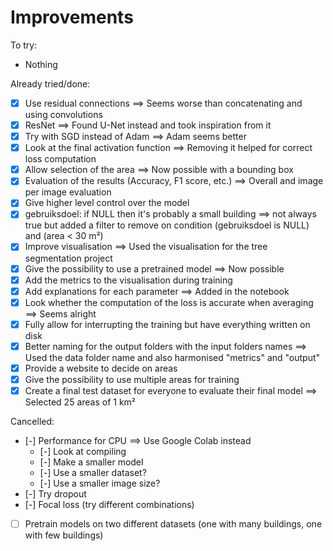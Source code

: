 # Improvements

To try:

- Nothing

Already tried/done:

- [x] Use residual connections ==> Seems worse than concatenating and using convolutions
- [x] ResNet ==> Found U-Net instead and took inspiration from it
- [x] Try with SGD instead of Adam ==> Adam seems better
- [x] Look at the final activation function ==> Removing it helped for correct loss computation
- [x] Allow selection of the area ==> Now possible with a bounding box
- [x] Evaluation of the results (Accuracy, F1 score, etc.) ==> Overall and image per image evaluation
- [x] Give higher level control over the model
- [x] gebruiksdoel: if NULL then it's probably a small building ==> not always true but added a filter to remove on condition (gebruiksdoel is NULL) and (area < 30 m²)
- [x] Improve visualisation ==> Used the visualisation for the tree segmentation project
- [x] Give the possibility to use a pretrained model ==> Now possible
- [x] Add the metrics to the visualisation during training
- [x] Add explanations for each parameter ==> Added in the notebook
- [x] Look whether the computation of the loss is accurate when averaging ==> Seems alright
- [x] Fully allow for interrupting the training but have everything written on disk
- [x] Better naming for the output folders with the input folders names ==> Used the data folder name and also harmonised "metrics" and "output"
- [x] Provide a website to decide on areas
- [x] Give the possibility to use multiple areas for training
- [x] Create a final test dataset for everyone to evaluate their final model ==> Selected 25 areas of 1 km²

Cancelled:

- [-] Performance for CPU ==> Use Google Colab instead
  - [-] Look at compiling
  - [-] Make a smaller model
  - [-] Use a smaller dataset?
  - [-] Use a smaller image size?
- [-] Try dropout
- [-] Focal loss (try different combinations)
- [ ] Pretrain models on two different datasets (one with many buildings, one with few buildings)
